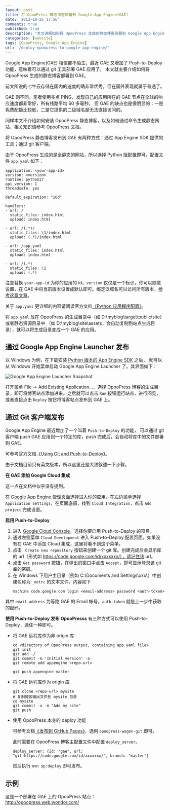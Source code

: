 ```yaml
---
layout: post
title: 将 OpooPress 静态博客部署到 Google App Engine(GAE)
date: '2013-10-25 17:56'
comments: true
published: true
description: "本文讲解如何将 OpooPress 生成的静态博客部署到 Google App Engine。"
categories: [website]
tags: [OpooPress, Google App Engine]
url: '/deploy-opoopress-to-google-app-engine/'
---
```

Google App Engine(GAE) 相信都不陌生，最近 GAE 又增加了 Push-to-Deploy 功能，意味着可以通过 git 工具部署 GAE 应用了。
本文就主要介绍如何将 OpooPress 生成的静态博客部署到 GAE。
<!--more-->

前文所说的七牛云存储在国内的速度的确非常优秀，但在国外表现就属于普通了。

GAE 则不同，笔者使用多点 PING，发现自己的应用所在的 GAE 节点在全球的响应速度都非常好，所有线路平均 60 多毫秒。
但 GAE 的缺点也是很明显的：一是免费配额比较低，二是它提供的二级域名是无法直接访问的。

同样本文不介绍如何安装 OpooPress 静态博客，以及如何通过命令生成静态网站，相关知识请参考 [OpooPress 文档](http://www.opoopress.com/zh/download/)。

将 OpooPress 静态博客发布到 GAE 有两种方式：通过 App Engine SDK 提供的工具；通过 git 客户端。

由于 OpooPress 生成的是全静态的网站，所以选择 Python 版配置即可，配置文件 `app.yaml` 如下：
```
application: <your-app-id>
version: <version>
runtime: python27
api_version: 1
threadsafe: yes

default_expiration: "10d"

handlers:
- url: /
  static_files: index.html
  upload: index.html

- url: /(.*)/
  static_files: \1/index.html
  upload: (.*)/index.html

- url: /app.yaml
  static_files: index.html
  upload: index.html

- url: /(.*)
  static_files: \1
  upload: (.*)
```
注意替换 `your-app-id` 为你的应用的 id，`version` 仅仅是一个标识，你可以随意设置，在 GAE 中将当前版本设置成默认即可。绑定泛域名可以访问所有版本，[参考这篇文章](/google-app-engine/)。

关于 `app.yaml` 更详细的内容请阅读官方文档[《Python 应用程序配置》](https://developers.google.com/appengine/docs/python/config/appconfig?hl=zh-cn)。

将 `app.yaml` 放在 OpooPress 的生成目录中（如 D:\myblog\target\public\site）或者静态资源目录中
（如 D:\myblog\site\assets，会自动复制到站点生成目录），就可以将生成目录变成一个 GAE 的应用。

## 通过 Google App Engine Launcher 发布

以 Windows 为例，在下载安装 [Python 版本的 App Engine SDK](https://developers.google.com/appengine/downloads#Google_App_Engine_SDK_for_Python) 之后，
就可以从 Windows 开始菜单启动 Google App Engine Launcher 了。其界面如下：

![Google App Engine Launcher Snapshot](//opoo.org/wp-content/uploads/2013/google-app-engine-launcher.png)

打开菜单 File -> Add Existing Application...，选择 OpooPress 博客的生成目录，即可将博客站点添加进来。之后就可以点击 `Run` 按钮运行站点，进行阅览，或者直接点击 `Deploy` 按钮将博客站点发布到 GAE 上。

## 通过 Git 客户端发布

Google App Engine 最近增加了一个叫着 `Push-to-Deploy` 的功能，
可以通过 git 客户端 push GAE 应用到一个特定的库，push 完成后，会自动将库中的文件部署到 GAE。

可参考官方文档[《Using Git and Push-to-Deploy》](https://developers.google.com/appengine/docs/push-to-deploy)。

由于文档目前只有英文版本，所以这里还是大致叙述一下步骤。

**在 GAE 添加 Google Cloud 集成**

这一点在文档中似乎没有提到。

在 [Google App Engine 管理页面](https://appengine.google.com/)选择进入你的应用，在左边菜单选择 `Application Settings`，在页面底部，找到 `Cloud Integration`，点击 `Add project` 完成设置。

**启用 Push-to-Deploy**

1. 进入 [Google Cloud Console](https://cloud.google.com/console#c=l)，选择你要启用 Push-to-Deploy 的项目。
1. 通过左侧菜单 `Cloud Development` 进入 Push-to-Deploy 配置页面。如果没有在 GAE 中添加 Cloud 集成，这里将看不到这个菜单。
1. 点击 ` Create new repository` 按钮来创建一个 git 库。创建完成后会显示库的 url（形式如 https://code.google.com/id/xxxxxxx/），请记住该 url。
1. 点击 `Get password` 按钮，在弹出的窗口中点击 `Accept`，即可显示登录该 git 库的密码。
1. 在 Windows 下用户主目录（例如 C:\Documents and Settings\xxx\）中创建名称为 `_netrc` 的文本文件，内容如下
	```
	machine code.google.com login <email-address> password <auth-token>
	```
  其中 `email-address` 为等路 GAE 的 Email 帐号，`auth-token` 就是上一步中获取的密码。

**使用 Push-to-Deploy 发布 OpooPresss**
有三种方式可以使用 Push-to-Deploy，选任一种即可。

- 将 GAE 远程库作为非 origin 库
	```
	cd <directory of OpooPress output, containing app.yaml file>
	git init
	git add ./
	git commit -m 'Initial version' -a
	git remote add appengine <repo-url>

	git push appengine master
	```
- 将 GAE 远程库作为 origin 库
	```
	git clone <repo-url> mysite
	# 复制博客输出文件到 mysite 目录
	cd mysite
	git commit -a -m "Add my site"
	git push
	```
- 使用 OpooPress 本身的 deploy 功能
	
  可参考文档[《发布到 GitHub Pages》](http://www.opoopress.com/zh/docs/github-pages/#opoopress-wagon-git)，选用 `opoopress-wagon-git` 即可。

  此时需要在 OpooPress 博客主配置文件中配置 `deploy_server`。
	```
	deploy_server: {id: "gae", url: "git:https://code.google.com/id/xxxxxxx/", branch: "master"}
	```
  然后执行 `mvn op:deploy` 即可发布。

## 示例

这是一个部署在 GAE 上的 OpooPress 站点：<a href="http://opoopress.web.wondor.com/" rel="nofollow" target="_blank">http://opoopress.web.wondor.com/</a>
